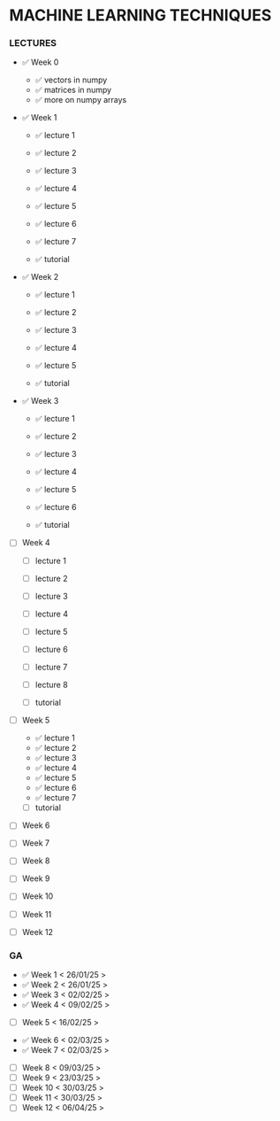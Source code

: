 # MACHINE LEARNING TECHNIQUES
### LECTURES

- :white_check_mark: Week 0
    - :white_check_mark: vectors in numpy
    - :white_check_mark: matrices in numpy
    - :white_check_mark: more on numpy arrays

- :white_check_mark: Week 1
    - :white_check_mark: lecture 1
    - :white_check_mark: lecture 2 
    - :white_check_mark: lecture 3 
    - :white_check_mark: lecture 4 
    - :white_check_mark: lecture 5
    - :white_check_mark: lecture 6 
    - :white_check_mark: lecture 7

    - :white_check_mark: tutorial

- :white_check_mark: Week 2
    - :white_check_mark: lecture 1
    - :white_check_mark: lecture 2
    - :white_check_mark: lecture 3
    - :white_check_mark: lecture 4
    - :white_check_mark: lecture 5

    - :white_check_mark: tutorial

- :white_check_mark: Week 3
    - :white_check_mark: lecture 1
    - :white_check_mark: lecture 2
    - :white_check_mark: lecture 3
    - :white_check_mark: lecture 4
    - :white_check_mark: lecture 5
    - :white_check_mark: lecture 6

    - :white_check_mark: tutorial

- [ ] Week 4
	- [ ] lecture 1
	- [ ] lecture 2
	- [ ] lecture 3
	- [ ] lecture 4
	- [ ] lecture 5
	- [ ] lecture 6
	- [ ] lecture 7
	- [ ] lecture 8

	- [ ] tutorial

- [ ] Week 5
    - :white_check_mark: lecture 1
    - :white_check_mark: lecture 2 
    - :white_check_mark: lecture 3 
    - :white_check_mark: lecture 4 
    - :white_check_mark: lecture 5
    - :white_check_mark: lecture 6 
    - :white_check_mark: lecture 7

    - [ ] tutorial

- [ ] Week 6
- [ ] Week 7
- [ ] Week 8
- [ ] Week 9
- [ ] Week 10
- [ ] Week 11
- [ ] Week 12

### GA

- :white_check_mark: Week 1  < 26/01/25 >
- :white_check_mark: Week 2  < 26/01/25 >
- :white_check_mark: Week 3  < 02/02/25 >
- :white_check_mark: Week 4  < 09/02/25 >
- [ ] Week 5  < 16/02/25 >
- :white_check_mark: Week 6  < 02/03/25 >
- :white_check_mark: Week 7  < 02/03/25 >
- [ ] Week 8  < 09/03/25 >
- [ ] Week 9  < 23/03/25 >
- [ ] Week 10 < 30/03/25 >
- [ ] Week 11 < 30/03/25 >
- [ ] Week 12 < 06/04/25 >
